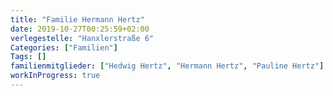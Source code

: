 ```yaml
---
title: "Familie Hermann Hertz"
date: 2019-10-27T00:25:59+02:00
verlegestelle: "Hanxlerstraße 6"
Categories: ["Familien"]
Tags: []
familienmitglieder: ["Hedwig Hertz", "Hermann Hertz", "Pauline Hertz"]
workInProgress: true
---
```


